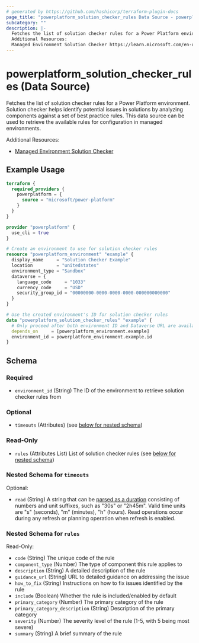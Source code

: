 ```yaml
---
# generated by https://github.com/hashicorp/terraform-plugin-docs
page_title: "powerplatform_solution_checker_rules Data Source - powerplatform"
subcategory: ""
description: |-
  Fetches the list of solution checker rules for a Power Platform environment. Solution checker helps identify potential issues in solutions by analyzing components against a set of best practice rules. This data source can be used to retrieve the available rules for configuration in managed environments.
  Additional Resources:
  Managed Environment Solution Checker https://learn.microsoft.com/en-us/power-platform/admin/managed-environment-solution-checker
---
```


# powerplatform_solution_checker_rules (Data Source)

Fetches the list of solution checker rules for a Power Platform environment. Solution checker helps identify potential issues in solutions by analyzing components against a set of best practice rules. This data source can be used to retrieve the available rules for configuration in managed environments.

Additional Resources:

* [Managed Environment Solution Checker](https://learn.microsoft.com/en-us/power-platform/admin/managed-environment-solution-checker)

## Example Usage

```terraform
terraform {
  required_providers {
    powerplatform = {
      source = "microsoft/power-platform"
    }
  }
}

provider "powerplatform" {
  use_cli = true
}

# Create an environment to use for solution checker rules
resource "powerplatform_environment" "example" {
  display_name     = "Solution Checker Example"
  location         = "unitedstates"
  environment_type = "Sandbox"
  dataverse = {
    language_code     = "1033"
    currency_code     = "USD"
    security_group_id = "00000000-0000-0000-0000-000000000000"
  }
}

# Use the created environment's ID for solution checker rules
data "powerplatform_solution_checker_rules" "example" {
  # Only proceed after both environment ID and Dataverse URL are available
  depends_on     = [powerplatform_environment.example]
  environment_id = powerplatform_environment.example.id
}
```

<!-- schema generated by tfplugindocs -->
## Schema

### Required

- `environment_id` (String) The ID of the environment to retrieve solution checker rules from

### Optional

- `timeouts` (Attributes) (see [below for nested schema](#nestedatt--timeouts))

### Read-Only

- `rules` (Attributes List) List of solution checker rules (see [below for nested schema](#nestedatt--rules))

<a id="nestedatt--timeouts"></a>
### Nested Schema for `timeouts`

Optional:

- `read` (String) A string that can be [parsed as a duration](https://pkg.go.dev/time#ParseDuration) consisting of numbers and unit suffixes, such as "30s" or "2h45m". Valid time units are "s" (seconds), "m" (minutes), "h" (hours). Read operations occur during any refresh or planning operation when refresh is enabled.


<a id="nestedatt--rules"></a>
### Nested Schema for `rules`

Read-Only:

- `code` (String) The unique code of the rule
- `component_type` (Number) The type of component this rule applies to
- `description` (String) A detailed description of the rule
- `guidance_url` (String) URL to detailed guidance on addressing the issue
- `how_to_fix` (String) Instructions on how to fix issues identified by the rule
- `include` (Boolean) Whether the rule is included/enabled by default
- `primary_category` (Number) The primary category of the rule
- `primary_category_description` (String) Description of the primary category
- `severity` (Number) The severity level of the rule (1-5, with 5 being most severe)
- `summary` (String) A brief summary of the rule
